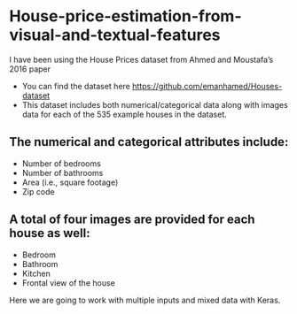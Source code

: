 # House-price-estimation-from-visual-and-textual-features

I have been using the House Prices dataset from Ahmed and Moustafa’s 2016 paper
* You can find the dataset here https://github.com/emanhamed/Houses-dataset
* This dataset includes both numerical/categorical data along with images data for each of the 535 example houses in the dataset.
## The numerical and categorical attributes include:
* Number of bedrooms
* Number of bathrooms
* Area (i.e., square footage)
* Zip code

## A total of four images are provided for each house as well:
* Bedroom
* Bathroom
* Kitchen
* Frontal view of the house

Here we are going to work with multiple inputs and mixed data with Keras.


